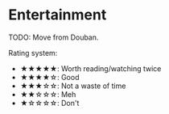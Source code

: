# Entertainment

TODO: Move from Douban.

Rating system:

- ★★★★★: Worth reading/watching twice
- ★★★★☆: Good
- ★★★☆☆: Not a waste of time
- ★★☆☆☆: Meh
- ★☆☆☆☆: Don't
